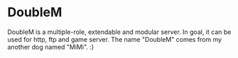 DoubleM
=======

DoubleM is a multiple-role, extendable and modular server. In goal, it can be used for http, ftp and game server. The name "DoubleM" comes from my another dog named "MiMi". :)
